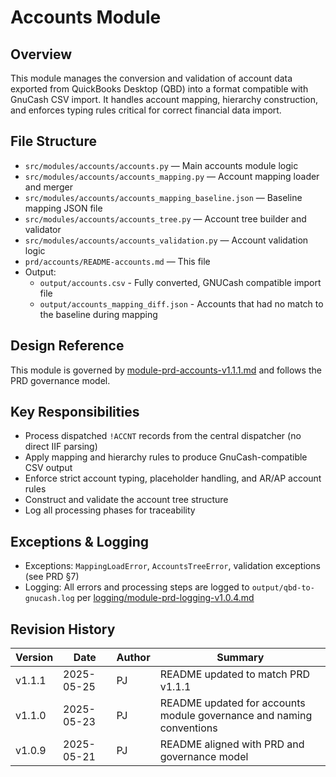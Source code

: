 # Accounts Module

## Overview
This module manages the conversion and validation of account data exported from QuickBooks Desktop (QBD) into a format compatible with GnuCash CSV import. It handles account mapping, hierarchy construction, and enforces typing rules critical for correct financial data import.

## File Structure
- `src/modules/accounts/accounts.py` — Main accounts module logic
- `src/modules/accounts/accounts_mapping.py` — Account mapping loader and merger
- `src/modules/accounts/accounts_mapping_baseline.json` — Baseline mapping JSON file
- `src/modules/accounts/accounts_tree.py` — Account tree builder and validator
- `src/modules/accounts/accounts_validation.py` — Account validation logic
- `prd/accounts/README-accounts.md` — This file
- Output: 
    - `output/accounts.csv` - Fully converted, GNUCash compatible import file
    - `output/accounts_mapping_diff.json` - Accounts that had no match to the baseline during mapping

## Design Reference
This module is governed by [module-prd-accounts-v1.1.1.md](./module-prd-accounts-v1.1.1.md) and follows the PRD governance model.

## Key Responsibilities
- Process dispatched `!ACCNT` records from the central dispatcher (no direct IIF parsing)
- Apply mapping and hierarchy rules to produce GnuCash-compatible CSV output
- Enforce strict account typing, placeholder handling, and AR/AP account rules
- Construct and validate the account tree structure
- Log all processing phases for traceability

## Exceptions & Logging
- Exceptions: `MappingLoadError`, `AccountsTreeError`, validation exceptions (see PRD §7)
- Logging: All errors and processing steps are logged to `output/qbd-to-gnucash.log` per [logging/module-prd-logging-v1.0.4.md](../logging/module-prd-logging-v1.0.4.md)

## Revision History
| Version | Date       | Author | Summary                           |
|---------|------------|--------|-----------------------------------|
| v1.1.1  | 2025-05-25 | PJ     | README updated to match PRD v1.1.1|
| v1.1.0  | 2025-05-23 | PJ     | README updated for accounts module governance and naming conventions|
| v1.0.9  | 2025-05-21 | PJ     | README aligned with PRD and governance model|
